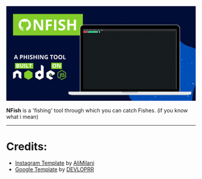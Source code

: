 <img src="NFISH.gif">

**NFish** is a 'fishing' tool through which you can catch Fishes. (if you know what i mean)

---

# Credits:
- [Instagram Template](https://github.com/AliMilani/fake-instagram) by [AliMilani](https://github.com/AliMilani)
- [Google Template](https://github.com/DEVLOPRR/NFish/tree/main/.template-src/google) by [DEVLOPRR](https://github.com/DEVLOPRR)
